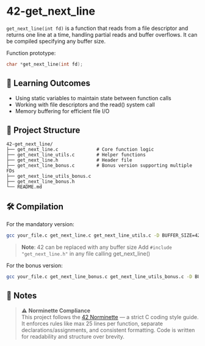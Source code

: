 # 42-get_next_line

`get_next_line(int fd)` is a function that reads from a file descriptor and returns one line at a time, handling partial reads and buffer overflows. It can be compiled specifying any buffer size.

Function prototype:
```c
char *get_next_line(int fd);
```

## 🎯 Learning Outcomes

- Using static variables to maintain state between function calls
- Working with file descriptors and the read() system call
- Memory buffering for efficient file I/O

## 📂 Project Structure

```
42-get_next_line/
├── get_next_line.c              # Core function logic
├── get_next_line_utils.c        # Helper functions
├── get_next_line.h              # Header file
├── get_next_line_bonus.c        # Bonus version supporting multiple FDs
├── get_next_line_utils_bonus.c
├── get_next_line_bonus.h
└── README.md
```

## 🛠️ Compilation

For the mandatory version:
```bash
gcc your_file.c get_next_line.c get_next_line_utils.c -D BUFFER_SIZE=42
```
> **Note**: 42 can be replaced with any buffer size
> Add `#include "get_next_line.h"` in any file calling get_next_line()

For the bonus version:
```bash
gcc your_file.c get_next_line_bonus.c get_next_line_utils_bonus.c -D BUFFER_SIZE=42
```

## 📌 Notes

> ⚠️ **Norminette Compliance**  
> This project follows the [42 Norminette](https://github.com/42School/norminette) — a strict C coding style guide. It enforces rules like max 25 lines per function, separate declarations/assignments, and consistent formatting. Code is written for readability and structure over brevity.
